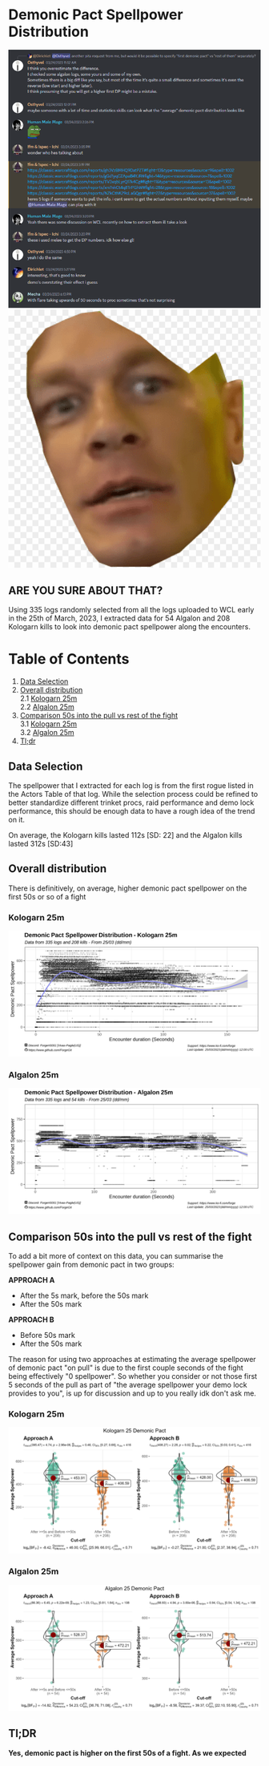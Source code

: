 # Demonic Pact Spellpower Distribution

<img src="img/Intro.png"/>


<img src="img/are-you-sure.png"/>

## ARE YOU SURE ABOUT THAT?

Using 335 logs randomly selected from all the logs uploaded to WCL early in the 25th of March, 2023, I extracted data for 54 Algalon and 208 Kologarn kills to look into demonic pact spellpower along the encounters.


# Table of Contents
1. [Data Selection](#data-selection) <br>
2. [Overall distribution](#overall-distribution)<br>
        2.1 [Kologarn 25m](#kologarn-25m)<br>
        2.2 [Algalon 25m](#algalon-25m)<br>
3. [Comparison 50s into the pull vs rest of the fight](#comparison-50s-into-the-pull-vs-rest-of-the-fight)<br>
        3.1 [Kologarn 25m](#kologarn-25m-1)<br>
        3.2 [Algalon 25m](#algalon-25m-1)<br>
4. [Tl;dr](#tldr)<br>

## Data Selection

The spellpower that I extracted for each log is from the first rogue listed in the Actors Table of that log. While the selection process could be refined to better standardize different trinket procs, raid performance and demo lock performance, this should be enough data to have a rough idea of the trend on it.

On average, the Kologarn kills lasted 112s [SD: 22] and the Algalon kills lasted 312s [SD:43]


## Overall distribution

There is definitively, on average, higher demonic pact spellpower on the first 50s or so of a fight

### Kologarn 25m

  <img src="img/kolo_plot.png" />
 
### Algalon 25m

  <img src="img/alga_plot.png" />
 

## Comparison 50s into the pull vs rest of the fight 

To add a bit more of context on this data, you can summarise the spellpower gain from demonic pact in two groups:

**APPROACH A**
- After the 5s mark, before the 50s mark
- After the 50s mark

**APPROACH B**
- Before 50s mark
- After the 50s mark

The reason for using two approaches at estimating the average spellpower of demonic pact "on pull" is due to the first couple seconds of the fight being effectively "0 spellpower". So whether you consider or not those first 5 seconds of the pull as part of "the average spellpower your demo lock provides to you", is up for discussion and up to you really idk don't ask me. 

### Kologarn 25m

  <img src="img/kolo_plot2.png" />
 
### Algalon 25m

  <img src="img/alga_plot2.png" />
 
 
## Tl;DR

**Yes, demonic pact is higher on the first 50s of a fight. As we expected**
        


